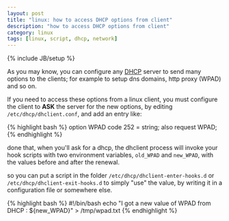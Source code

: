 ```yaml
---
layout: post
title: "linux: how to access DHCP options from client"
description: "how to access DHCP options from client"
category: linux
tags: [linux, script, dhcp, network]
---
```

{% include JB/setup %}


As you may know, you can configure any [DHCP](https://en.wikipedia.org/wiki/Dynamic_Host_Configuration_Protocol) server to send many options to the
clients; for example to setup dns domains, http proxy (WPAD) and so on.

If you need to access these options from a linux client, you must configure the client to **ASK** the server for the new options, by editing
  `/etc/dhcp/dhclient.conf`, and add an entry like:

{% highlight bash %}
option WPAD code 252 = string;
also request WPAD;
{% endhighlight %}

done that, when you'll ask for a dhcp, the dhclient process will invoke your hook scripts with two
environment variables, `old_WPAD` and `new_WPAD`, with the values before and after the renewal.

so you can put a script in the folder `/etc/dhcp/dhclient-enter-hooks.d` or 
`/etc/dhcp/dhclient-exit-hooks.d` to simply "use" the value, by writing it in
a configuration file or somewhere else. 

{% highlight bash %}
#!/bin/bash
echo "I got a new value of WPAD from DHCP : ${new_WPAD}" > /tmp/wpad.txt
{% endhighlight %}











